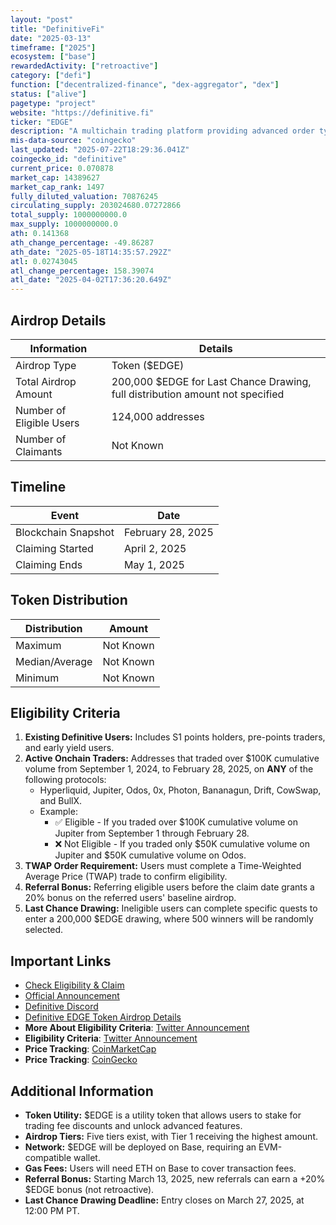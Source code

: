 ```yaml
---
layout: "post"
title: "DefinitiveFi"
date: "2025-03-13"
timeframe: ["2025"]
ecosystem: ["base"]
rewardedActivity: ["retroactive"]
category: ["defi"]
function: ["decentralized-finance", "dex-aggregator", "dex"]
status: ["alive"]
pagetype: "project"
website: "https://definitive.fi"
ticker: "EDGE"
description: "A multichain trading platform providing advanced order types across major chains with a noncustodial, gasless, and MEV-resistant experience."
mis-data-source: "coingecko"
last_updated: "2025-07-22T18:29:36.041Z"
coingecko_id: "definitive"
current_price: 0.070878
market_cap: 14389627
market_cap_rank: 1497
fully_diluted_valuation: 70876245
circulating_supply: 203024680.07272866
total_supply: 1000000000.0
max_supply: 1000000000.0
ath: 0.141368
ath_change_percentage: -49.86287
ath_date: "2025-05-18T14:35:57.292Z"
atl: 0.02743045
atl_change_percentage: 158.39074
atl_date: "2025-04-02T17:36:20.649Z"
---
```


## Airdrop Details

| Information              | Details                                                                       |
| ------------------------ | ----------------------------------------------------------------------------- |
| Airdrop Type             | Token ($EDGE)                                                                 |
| Total Airdrop Amount     | 200,000 $EDGE for Last Chance Drawing, full distribution amount not specified |
| Number of Eligible Users | 124,000 addresses                                                             |
| Number of Claimants      | Not Known                                                                     |

## Timeline

| Event               | Date              |
| ------------------- | ----------------- |
| Blockchain Snapshot | February 28, 2025 |
| Claiming Started    | April 2, 2025     |
| Claiming Ends       | May 1, 2025       |

## Token Distribution

| Distribution   | Amount    |
| -------------- | --------- |
| Maximum        | Not Known |
| Median/Average | Not Known |
| Minimum        | Not Known |

## Eligibility Criteria

1. **Existing Definitive Users:** Includes S1 points holders, pre-points traders, and early yield users.
2. **Active Onchain Traders:** Addresses that traded over $100K cumulative volume from September 1, 2024, to February 28, 2025, on **ANY** of the following protocols:
   - Hyperliquid, Jupiter, Odos, 0x, Photon, Bananagun, Drift, CowSwap, and BullX.
   - Example:
     - ✅ Eligible - If you traded over $100K cumulative volume on Jupiter from September 1 through February 28.
     - ❌ Not Eligible - If you traded only $50K cumulative volume on Jupiter and $50K cumulative volume on Odos.
3. **TWAP Order Requirement:** Users must complete a Time-Weighted Average Price (TWAP) trade to confirm eligibility.
4. **Referral Bonus:** Referring eligible users before the claim date grants a 20% bonus on the referred users' baseline airdrop.
5. **Last Chance Drawing:** Ineligible users can complete specific quests to enter a 200,000 $EDGE drawing, where 500 winners will be randomly selected.

## Important Links

- [Check Eligibility & Claim](https://app.definitive.fi/claim)
- [Official Announcement](https://docs.definitive.fi)
- [Definitive Discord](https://discord.com/invite/definitive)
- [Definitive EDGE Token Airdrop Details](https://docs.definitive.fi/platform/edge-token-airdrop)
- **More About Eligibility Criteria**: [Twitter Announcement](https://x.com/DefinitiveFi/status/1901739811872112641)
- **Eligibility Criteria**: [Twitter Announcement](https://x.com/DefinitiveFi/status/1900212855527608473)
- **Price Tracking**: [CoinMarketCap](https://coinmarketcap.com/currencies/edge)
- **Price Tracking**: [CoinGecko](https://www.coingecko.com/en/coins/edge)

## Additional Information

- **Token Utility:** $EDGE is a utility token that allows users to stake for trading fee discounts and unlock advanced features.
- **Airdrop Tiers:** Five tiers exist, with Tier 1 receiving the highest amount.
- **Network:** $EDGE will be deployed on Base, requiring an EVM-compatible wallet.
- **Gas Fees:** Users will need ETH on Base to cover transaction fees.
- **Referral Bonus:** Starting March 13, 2025, new referrals can earn a +20% $EDGE bonus (not retroactive).
- **Last Chance Drawing Deadline:** Entry closes on March 27, 2025, at 12:00 PM PT.